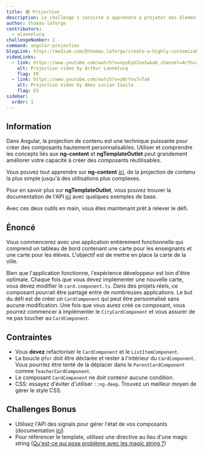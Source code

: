 ```yaml
---
title: 🟢 Projection
description: Le challenge 1 consiste à apprendre à projeter des éléments DOM à travers des composants
author: thomas-laforge
contributors:
  - alannelucq
challengeNumber: 1
command: angular-projection
blogLink: https://medium.com/@thomas.laforge/create-a-highly-customizable-component-cc3a9805e4c5
videoLinks:
  - link: https://www.youtube.com/watch?v=npyEyUZxoIw&ab_channel=ArthurLannelucq
    alt: Projection video by Arthur Lannelucq
    flag: FR
  - link: https://www.youtube.com/watch?v=yNrfvu7vTa4
    alt: Projection video by Amos Lucian Isaila
    flag: ES
sidebar:
  order: 1
---
```


## Information

Dans Angular, la projection de contenu est une technique puissante pour créer des composants hautement personnalisables. Utiliser et comprendre les concepts liés aux <b>ng-content</b> et <b>ngTemplateOutlet</b> peut grandement améliorer votre capacité à créer des composants réutilisables.

Vous pouvez tout apprendre sur <b>ng-content</b> [ici](https://angular.dev/guide/components/content-projection), de la projection de contenu la plus simple jusqu'à des utilisations plus complexes.

Pour en savoir plus sur <b>ngTemplateOutlet</b>, vous pouvez trouver la documentation de l'API [ici](https://angular.io/api/common/NgTemplateOutlet) avec quelques exemples de base.

Avec ces deux outils en main, vous êtes maintenant prêt à relever le défi.

## Énoncé

Vous commencerez avec une application entièrement fonctionnelle qui comprend un tableau de bord contenant une carte pour les enseignants et une carte pour les élèves. L'objectif est de mettre en place la carte de la ville.

Bien que l'application fonctionne, l'expérience développeur est loin d'être optimale. Chaque fois que vous devez implémenter une nouvelle carte, vous devez modifier le `card.component.ts`. Dans des projets réels, ce composant pourrait être partagé entre de nombreuses applications. Le but du défi est de créer un `CardComponent` qui peut être personnalisé sans aucune modification. Une fois que vous aurez créé ce composant, vous pourrez commencer à implémenter le `CityCardComponent` et vous assurer de ne pas toucher au `CardComponent`.

## Contraintes

- Vous <b>devez</b> refactoriser le `CardComponent` et le `ListItemComponent`.
- La boucle `@for` doit être déclarée et rester à l'intérieur du `CardComponent`. Vous pourriez être tenté de la déplacer dans le `ParentCardComponent` comme `TeacherCardComponent`.
- Le composant `CardComponent` ne doit contenir aucune condition.
- CSS: essayez d'éviter d'utiliser `::ng-deep`. Trouvez un meilleur moyen de gérer le style CSS.

## Challenges Bonus

- Utilisez l'API des signals pour gérer l'état de vos composants (documentation [ici](https://angular.dev/guide/signals))
- Pour référencer le template, utilisez une directive au lieu d'une magic string ([Qu'est-ce qui pose problème avec les magic string ?](https://softwareengineering.stackexchange.com/a/365344))
